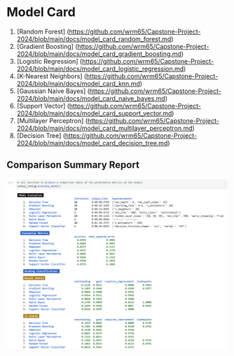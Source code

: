 # Model Card


1. [Random Forest] (https://github.com/wrm65/Capstone-Project-2024/blob/main/docs/model_card_random_forest.md)
2. [Gradient Boosting] (https://github.com/wrm65/Capstone-Project-2024/blob/main/docs/model_card_gradient_boosting.md)
3. [Logistic Regression] (https://github.com/wrm65/Capstone-Project-2024/blob/main/docs/model_card_logistic_regression.md)
4. [K-Nearest Neighbors] (https://github.com/wrm65/Capstone-Project-2024/blob/main/docs/model_card_knn.md)
5. [Gaussian Naive Bayes] (https://github.com/wrm65/Capstone-Project-2024/blob/main/docs/model_card_naive_bayes.md)
6. [Support Vector] (https://github.com/wrm65/Capstone-Project-2024/blob/main/docs/model_card_support_vector.md)
7. [Multilayer Perceptron] (https://github.com/wrm65/Capstone-Project-2024/blob/main/docs/model_card_multilayer_perceptron.md)
8. [Decision Tree] (https://github.com/wrm65/Capstone-Project-2024/blob/main/docs/model_card_decision_tree.md)

## Comparison Summary Report

   <div>
    <img style="width:700px" src="https://github.com/wrm65/Capstone-Project-2024/blob/main/images/evaluation_01.png">
   </div>


